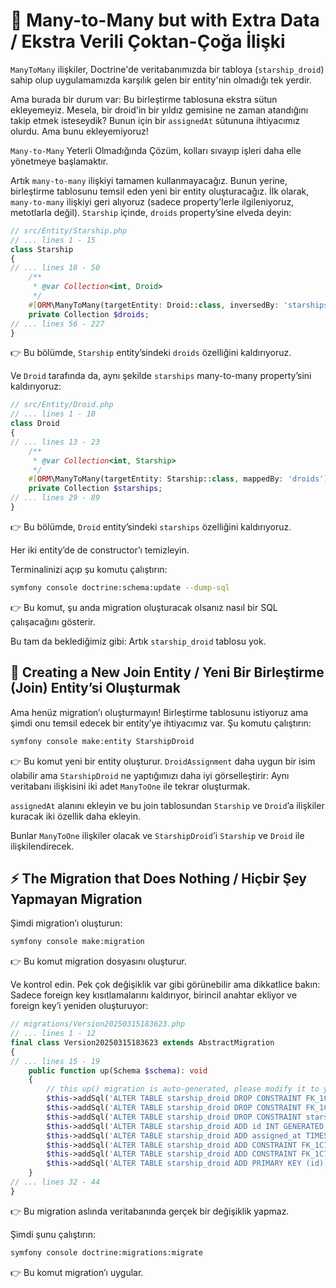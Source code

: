 # 🔄 Many-to-Many but with Extra Data / Ekstra Verili Çoktan-Çoğa İlişki

`ManyToMany` ilişkiler, Doctrine'de veritabanımızda bir tabloya (`starship_droid`) sahip olup uygulamamızda karşılık gelen bir entity'nin olmadığı tek yerdir.

Ama burada bir durum var: Bu birleştirme tablosuna ekstra sütun ekleyemeyiz. Mesela, bir droid'in bir yıldız gemisine ne zaman atandığını takip etmek isteseydik? Bunun için bir `assignedAt` sütununa ihtiyacımız olurdu. Ama bunu ekleyemiyoruz!

`Many-to-Many` Yeterli Olmadığında
Çözüm, kolları sıvayıp işleri daha elle yönetmeye başlamaktır.

Artık `many-to-many` ilişkiyi tamamen kullanmayacağız. Bunun yerine, birleştirme tablosunu temsil eden yeni bir entity oluşturacağız. İlk olarak, `many-to-many` ilişkiyi geri alıyoruz (sadece property'lerle ilgileniyoruz, metotlarla değil). `Starship` içinde, `droids` property’sine elveda deyin:


```php
// src/Entity/Starship.php
// ... lines 1 - 15
class Starship
{
// ... lines 18 - 50
    /**
     * @var Collection<int, Droid>
     */
    #[ORM\ManyToMany(targetEntity: Droid::class, inversedBy: 'starships')]
    private Collection $droids;
// ... lines 56 - 227
}
```

👉 Bu bölümde, `Starship` entity’sindeki `droids` özelliğini kaldırıyoruz.

Ve `Droid` tarafında da, aynı şekilde `starships` many-to-many property’sini kaldırıyoruz:


```php
// src/Entity/Droid.php
// ... lines 1 - 10
class Droid
{
// ... lines 13 - 23
    /**
     * @var Collection<int, Starship>
     */
    #[ORM\ManyToMany(targetEntity: Starship::class, mappedBy: 'droids')]
    private Collection $starships;
// ... lines 29 - 89
}
```

👉 Bu bölümde, `Droid` entity’sindeki `starships` özelliğini kaldırıyoruz.

Her iki entity’de de constructor’ı temizleyin.

Terminalinizi açıp şu komutu çalıştırın:

```bash
symfony console doctrine:schema:update --dump-sql
```

👉 Bu komut, şu anda migration oluşturacak olsanız nasıl bir SQL çalışacağını gösterir.

Bu tam da beklediğimiz gibi: Artık `starship_droid` tablosu yok.


## 🧱 Creating a New Join Entity / Yeni Bir Birleştirme (Join) Entity’si Oluşturmak

Ama henüz migration’ı oluşturmayın! Birleştirme tablosunu istiyoruz ama şimdi onu temsil edecek bir entity’ye ihtiyacımız var. Şu komutu çalıştırın:

```bash
symfony console make:entity StarshipDroid
```

👉 Bu komut yeni bir entity oluşturur. `DroidAssignment` daha uygun bir isim olabilir ama `StarshipDroid` ne yaptığımızı daha iyi görselleştirir: Aynı veritabanı ilişkisini iki adet `ManyToOne` ile tekrar oluşturmak.

`assignedAt` alanını ekleyin ve bu join tablosundan `Starship` ve `Droid`’a ilişkiler kuracak iki özellik daha ekleyin.

Bunlar `ManyToOne` ilişkiler olacak ve `StarshipDroid`’i `Starship` ve `Droid` ile ilişkilendirecek.

## ⚡ The Migration that Does Nothing / Hiçbir Şey Yapmayan Migration

Şimdi migration’ı oluşturun:

```bash
symfony console make:migration
```

👉 Bu komut migration dosyasını oluşturur.

Ve kontrol edin. Pek çok değişiklik var gibi görünebilir ama dikkatlice bakın: Sadece foreign key kısıtlamalarını kaldırıyor, birincil anahtar ekliyor ve foreign key’i yeniden oluşturuyor:


```php
// migrations/Version20250315183623.php
// ... lines 1 - 12
final class Version20250315183623 extends AbstractMigration
{
// ... lines 15 - 19
    public function up(Schema $schema): void
    {
        // this up() migration is auto-generated, please modify it to your needs
        $this->addSql('ALTER TABLE starship_droid DROP CONSTRAINT FK_1C7FBE889B24DF5');
        $this->addSql('ALTER TABLE starship_droid DROP CONSTRAINT FK_1C7FBE88AB064EF');
        $this->addSql('ALTER TABLE starship_droid DROP CONSTRAINT starship_droid_pkey');
        $this->addSql('ALTER TABLE starship_droid ADD id INT GENERATED BY DEFAULT AS IDENTITY NOT NULL');
        $this->addSql('ALTER TABLE starship_droid ADD assigned_at TIMESTAMP(0) WITHOUT TIME ZONE NOT NULL');
        $this->addSql('ALTER TABLE starship_droid ADD CONSTRAINT FK_1C7FBE889B24DF5 FOREIGN KEY (starship_id) REFERENCES starship (id) NOT DEFERRABLE INITIALLY IMMEDIATE');
        $this->addSql('ALTER TABLE starship_droid ADD CONSTRAINT FK_1C7FBE88AB064EF FOREIGN KEY (droid_id) REFERENCES droid (id) NOT DEFERRABLE INITIALLY IMMEDIATE');
        $this->addSql('ALTER TABLE starship_droid ADD PRIMARY KEY (id)');
    }
// ... lines 32 - 44
}
```

👉 Bu migration aslında veritabanında gerçek bir değişiklik yapmaz.

Şimdi şunu çalıştırın:

```bash
symfony console doctrine:migrations:migrate
```

👉 Bu komut migration’ı uygular.
